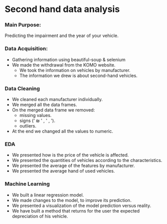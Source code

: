# Second hand data analysis

### Main Purpose:
Predicting the impairment and the year of your vehicle.

### Data Acquisition:
* Gathering information using beautiful-soup & selenium
* We made the withdrawal from the KOMO website.
  - We took the information on vehicles by manufacturer.
  - The information we drew is about second-hand vehicles.

### Data Cleaning
* We cleaned each manufacturer individually.
* We merged all the data frames.
* On the merged data frame we removed:
  - missing values.
  - signs (' ₪ ' , ' , ').
  - outliers.
* At the end we changed all the values to numeric.

### EDA
* We presented how is the price of the vehicle is affected.
* We presented the quantities of vehicles according to the characteristics.
* We presented the average of the features by manufacturer.
* We presented the average hand of used vehicles.


### Machine Learning
* We built a linear regression model.
* We made changes to the model, to improve its prediction.
* We presented a visualization of the model prediction versus reality.
* We have built a method that returns for the user the expected depreciation of his vehicle.
